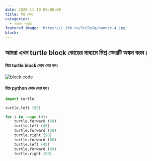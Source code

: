 ```yaml
---
date: 2020-11-19 00:00:00
title: মিশ্র ক্ষেত্র
categories:
  - সাধারণ আকৃতি
featured_image: 'https://i.ibb.co/5cG9xGq/banner-4.jpg'
block:
---
```

## আমরা এখন turtle block কোডের মাধ্যমে মিশ্র ক্ষেত্রটি অঙ্কন করব। 

#### নিচে turtle block কোড দেয়া হল।

![block code](https://i.ibb.co/TPJPGXS/figura-4.jpg)

#### নিচে python কোড দেয়া হল।

```python
import turtle

turtle.left (90)

for i in range (4):
    turtle.forward (50)
    turtle.left (45)
    turtle.forward (50)
    turtle.right (90)
    turtle.forward (50)
    turtle.left (45)
    turtle.forward (50)
    turtle.right (90)    
```
